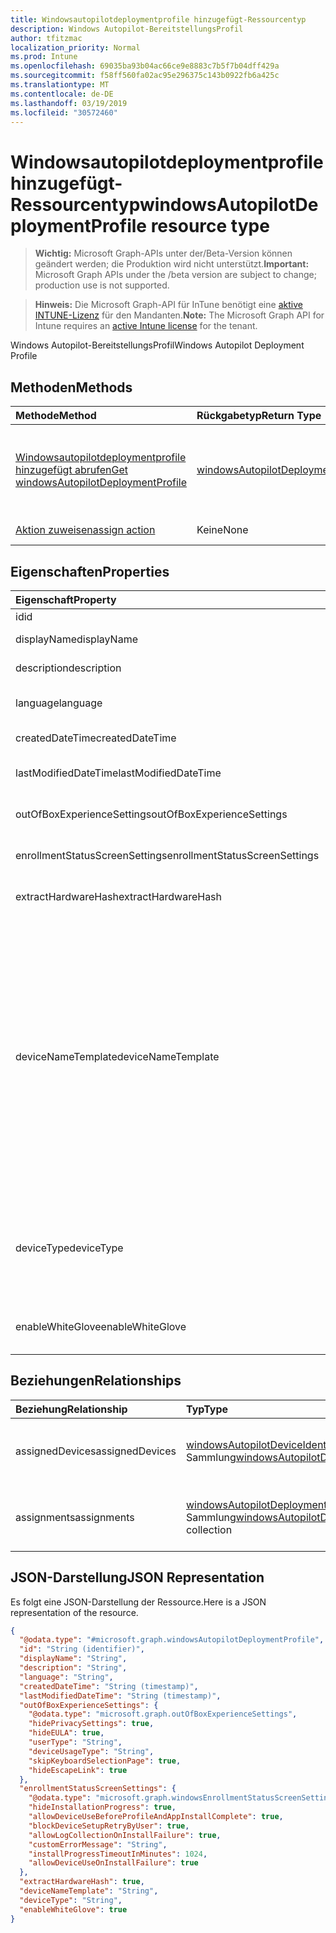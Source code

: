 ```yaml
---
title: Windowsautopilotdeploymentprofile hinzugefügt-Ressourcentyp
description: Windows Autopilot-BereitstellungsProfil
author: tfitzmac
localization_priority: Normal
ms.prod: Intune
ms.openlocfilehash: 69035ba93b04ac66ce9e8883c7b5f7b04dff429a
ms.sourcegitcommit: f58ff560fa02ac95e296375c143b0922fb6a425c
ms.translationtype: MT
ms.contentlocale: de-DE
ms.lasthandoff: 03/19/2019
ms.locfileid: "30572460"
---
```

# <a name="windowsautopilotdeploymentprofile-resource-type"></a><span data-ttu-id="bba43-103">Windowsautopilotdeploymentprofile hinzugefügt-Ressourcentyp</span><span class="sxs-lookup"><span data-stu-id="bba43-103">windowsAutopilotDeploymentProfile resource type</span></span>

> <span data-ttu-id="bba43-104">**Wichtig:** Microsoft Graph-APIs unter der/Beta-Version können geändert werden; die Produktion wird nicht unterstützt.</span><span class="sxs-lookup"><span data-stu-id="bba43-104">**Important:** Microsoft Graph APIs under the /beta version are subject to change; production use is not supported.</span></span>

> <span data-ttu-id="bba43-105">**Hinweis:** Die Microsoft Graph-API für InTune benötigt eine [aktive INTUNE-Lizenz](https://go.microsoft.com/fwlink/?linkid=839381) für den Mandanten.</span><span class="sxs-lookup"><span data-stu-id="bba43-105">**Note:** The Microsoft Graph API for Intune requires an [active Intune license](https://go.microsoft.com/fwlink/?linkid=839381) for the tenant.</span></span>

<span data-ttu-id="bba43-106">Windows Autopilot-BereitstellungsProfil</span><span class="sxs-lookup"><span data-stu-id="bba43-106">Windows Autopilot Deployment Profile</span></span>

## <a name="methods"></a><span data-ttu-id="bba43-107">Methoden</span><span class="sxs-lookup"><span data-stu-id="bba43-107">Methods</span></span>
|<span data-ttu-id="bba43-108">Methode</span><span class="sxs-lookup"><span data-stu-id="bba43-108">Method</span></span>|<span data-ttu-id="bba43-109">Rückgabetyp</span><span class="sxs-lookup"><span data-stu-id="bba43-109">Return Type</span></span>|<span data-ttu-id="bba43-110">Beschreibung</span><span class="sxs-lookup"><span data-stu-id="bba43-110">Description</span></span>|
|:---|:---|:---|
|[<span data-ttu-id="bba43-111">Windowsautopilotdeploymentprofile hinzugefügt abrufen</span><span class="sxs-lookup"><span data-stu-id="bba43-111">Get windowsAutopilotDeploymentProfile</span></span>](../api/intune-enrollment-windowsautopilotdeploymentprofile-get.md)|[<span data-ttu-id="bba43-112">windowsAutopilotDeploymentProfile</span><span class="sxs-lookup"><span data-stu-id="bba43-112">windowsAutopilotDeploymentProfile</span></span>](../resources/intune-enrollment-windowsautopilotdeploymentprofile.md)|<span data-ttu-id="bba43-113">Lesen von Eigenschaften und Beziehungen des [windowsautopilotdeploymentprofile hinzugefügt](../resources/intune-enrollment-windowsautopilotdeploymentprofile.md) -Objekts.</span><span class="sxs-lookup"><span data-stu-id="bba43-113">Read properties and relationships of the [windowsAutopilotDeploymentProfile](../resources/intune-enrollment-windowsautopilotdeploymentprofile.md) object.</span></span>|
|[<span data-ttu-id="bba43-114">Aktion zuweisen</span><span class="sxs-lookup"><span data-stu-id="bba43-114">assign action</span></span>](../api/intune-enrollment-windowsautopilotdeploymentprofile-assign.md)|<span data-ttu-id="bba43-115">Keine</span><span class="sxs-lookup"><span data-stu-id="bba43-115">None</span></span>|<span data-ttu-id="bba43-116">Noch nicht dokumentiert.</span><span class="sxs-lookup"><span data-stu-id="bba43-116">Not yet documented</span></span>|

## <a name="properties"></a><span data-ttu-id="bba43-117">Eigenschaften</span><span class="sxs-lookup"><span data-stu-id="bba43-117">Properties</span></span>
|<span data-ttu-id="bba43-118">Eigenschaft</span><span class="sxs-lookup"><span data-stu-id="bba43-118">Property</span></span>|<span data-ttu-id="bba43-119">Typ</span><span class="sxs-lookup"><span data-stu-id="bba43-119">Type</span></span>|<span data-ttu-id="bba43-120">Beschreibung</span><span class="sxs-lookup"><span data-stu-id="bba43-120">Description</span></span>|
|:---|:---|:---|
|<span data-ttu-id="bba43-121">id</span><span class="sxs-lookup"><span data-stu-id="bba43-121">id</span></span>|<span data-ttu-id="bba43-122">String</span><span class="sxs-lookup"><span data-stu-id="bba43-122">String</span></span>|<span data-ttu-id="bba43-123">Profilschlüssel</span><span class="sxs-lookup"><span data-stu-id="bba43-123">Profile Key</span></span>|
|<span data-ttu-id="bba43-124">displayName</span><span class="sxs-lookup"><span data-stu-id="bba43-124">displayName</span></span>|<span data-ttu-id="bba43-125">Zeichenfolge</span><span class="sxs-lookup"><span data-stu-id="bba43-125">String</span></span>|<span data-ttu-id="bba43-126">Name des Profils</span><span class="sxs-lookup"><span data-stu-id="bba43-126">Name of the profile</span></span>|
|<span data-ttu-id="bba43-127">description</span><span class="sxs-lookup"><span data-stu-id="bba43-127">description</span></span>|<span data-ttu-id="bba43-128">Zeichenfolge</span><span class="sxs-lookup"><span data-stu-id="bba43-128">String</span></span>|<span data-ttu-id="bba43-129">Beschreibung des Profils</span><span class="sxs-lookup"><span data-stu-id="bba43-129">Description of the profile</span></span>|
|<span data-ttu-id="bba43-130">language</span><span class="sxs-lookup"><span data-stu-id="bba43-130">language</span></span>|<span data-ttu-id="bba43-131">String</span><span class="sxs-lookup"><span data-stu-id="bba43-131">String</span></span>|<span data-ttu-id="bba43-132">Auf dem Gerät konfigurierte Sprache</span><span class="sxs-lookup"><span data-stu-id="bba43-132">Language configured on the device</span></span>|
|<span data-ttu-id="bba43-133">createdDateTime</span><span class="sxs-lookup"><span data-stu-id="bba43-133">createdDateTime</span></span>|<span data-ttu-id="bba43-134">DateTimeOffset</span><span class="sxs-lookup"><span data-stu-id="bba43-134">DateTimeOffset</span></span>|<span data-ttu-id="bba43-135">Erstellungszeit für profile</span><span class="sxs-lookup"><span data-stu-id="bba43-135">Profile creation time</span></span>|
|<span data-ttu-id="bba43-136">lastModifiedDateTime</span><span class="sxs-lookup"><span data-stu-id="bba43-136">lastModifiedDateTime</span></span>|<span data-ttu-id="bba43-137">DateTimeOffset</span><span class="sxs-lookup"><span data-stu-id="bba43-137">DateTimeOffset</span></span>|<span data-ttu-id="bba43-138">Zeitpunkt der letzten Änderung des Profils</span><span class="sxs-lookup"><span data-stu-id="bba43-138">Profile last modified time</span></span>|
|<span data-ttu-id="bba43-139">outOfBoxExperienceSettings</span><span class="sxs-lookup"><span data-stu-id="bba43-139">outOfBoxExperienceSettings</span></span>|[<span data-ttu-id="bba43-140">outOfBoxExperienceSettings</span><span class="sxs-lookup"><span data-stu-id="bba43-140">outOfBoxExperienceSettings</span></span>](../resources/intune-enrollment-outofboxexperiencesettings.md)|<span data-ttu-id="bba43-141">Einstellung für die Out-of-Box-Erfahrung</span><span class="sxs-lookup"><span data-stu-id="bba43-141">Out of box experience setting</span></span>|
|<span data-ttu-id="bba43-142">enrollmentStatusScreenSettings</span><span class="sxs-lookup"><span data-stu-id="bba43-142">enrollmentStatusScreenSettings</span></span>|[<span data-ttu-id="bba43-143">windowsEnrollmentStatusScreenSettings</span><span class="sxs-lookup"><span data-stu-id="bba43-143">windowsEnrollmentStatusScreenSettings</span></span>](../resources/intune-enrollment-windowsenrollmentstatusscreensettings.md)|<span data-ttu-id="bba43-144">Einstellung für den Registrierungsstatus</span><span class="sxs-lookup"><span data-stu-id="bba43-144">Enrollment status screen setting</span></span>|
|<span data-ttu-id="bba43-145">extractHardwareHash</span><span class="sxs-lookup"><span data-stu-id="bba43-145">extractHardwareHash</span></span>|<span data-ttu-id="bba43-146">Boolesch</span><span class="sxs-lookup"><span data-stu-id="bba43-146">Boolean</span></span>|<span data-ttu-id="bba43-147">HardwareHash-Extraktion für das Profil</span><span class="sxs-lookup"><span data-stu-id="bba43-147">HardwareHash Extraction for the profile</span></span>|
|<span data-ttu-id="bba43-148">deviceNameTemplate</span><span class="sxs-lookup"><span data-stu-id="bba43-148">deviceNameTemplate</span></span>|<span data-ttu-id="bba43-149">Zeichenfolge</span><span class="sxs-lookup"><span data-stu-id="bba43-149">String</span></span>|<span data-ttu-id="bba43-150">Die Vorlage, die zum Benennen des autoPilot-Geräts verwendet wird.</span><span class="sxs-lookup"><span data-stu-id="bba43-150">The template used to name the AutoPilot Device.</span></span> <span data-ttu-id="bba43-151">Dabei kann es sich um einen benutzerdefinierten Text handeln, der entweder die Seriennummer des Geräts oder eine zufällig generierte Zahl enthalten kann.</span><span class="sxs-lookup"><span data-stu-id="bba43-151">This can be a custom text and can also contain either the serial number of the device, or a randomly generated number.</span></span> <span data-ttu-id="bba43-152">Die Gesamtlänge des von der Vorlage generierten Texts darf nicht mehr als 15 Zeichen betragen.</span><span class="sxs-lookup"><span data-stu-id="bba43-152">The total length of the text generated by the template can be no more than 15 characters.</span></span>|
|<span data-ttu-id="bba43-153">deviceType</span><span class="sxs-lookup"><span data-stu-id="bba43-153">deviceType</span></span>|[<span data-ttu-id="bba43-154">windowsAutopilotDeviceType</span><span class="sxs-lookup"><span data-stu-id="bba43-154">windowsAutopilotDeviceType</span></span>](../resources/intune-enrollment-windowsautopilotdevicetype.md)|<span data-ttu-id="bba43-155">Der autoPilot-Gerätetyp, auf den dieses Profil angewendet werden kann.</span><span class="sxs-lookup"><span data-stu-id="bba43-155">The AutoPilot device type that this profile is applicable to.</span></span> <span data-ttu-id="bba43-156">Mögliche Werte sind: `windowsPc` und `surfaceHub2`.</span><span class="sxs-lookup"><span data-stu-id="bba43-156">Possible values are: `windowsPc`, `surfaceHub2`.</span></span>|
|<span data-ttu-id="bba43-157">enableWhiteGlove</span><span class="sxs-lookup"><span data-stu-id="bba43-157">enableWhiteGlove</span></span>|<span data-ttu-id="bba43-158">Boolesch</span><span class="sxs-lookup"><span data-stu-id="bba43-158">Boolean</span></span>|<span data-ttu-id="bba43-159">Aktivieren Sie den weißen Handschuh Autopilot für das Profil.</span><span class="sxs-lookup"><span data-stu-id="bba43-159">Enable Autopilot White Glove for the profile.</span></span>|

## <a name="relationships"></a><span data-ttu-id="bba43-160">Beziehungen</span><span class="sxs-lookup"><span data-stu-id="bba43-160">Relationships</span></span>
|<span data-ttu-id="bba43-161">Beziehung</span><span class="sxs-lookup"><span data-stu-id="bba43-161">Relationship</span></span>|<span data-ttu-id="bba43-162">Typ</span><span class="sxs-lookup"><span data-stu-id="bba43-162">Type</span></span>|<span data-ttu-id="bba43-163">Beschreibung</span><span class="sxs-lookup"><span data-stu-id="bba43-163">Description</span></span>|
|:---|:---|:---|
|<span data-ttu-id="bba43-164">assignedDevices</span><span class="sxs-lookup"><span data-stu-id="bba43-164">assignedDevices</span></span>|<span data-ttu-id="bba43-165">[windowsAutopilotDeviceIdentity](../resources/intune-enrollment-windowsautopilotdeviceidentity.md) -Sammlung</span><span class="sxs-lookup"><span data-stu-id="bba43-165">[windowsAutopilotDeviceIdentity](../resources/intune-enrollment-windowsautopilotdeviceidentity.md) collection</span></span>|<span data-ttu-id="bba43-166">Die Liste der zugewiesenen Geräte für das Profil.</span><span class="sxs-lookup"><span data-stu-id="bba43-166">The list of assigned devices for the profile.</span></span>|
|<span data-ttu-id="bba43-167">assignments</span><span class="sxs-lookup"><span data-stu-id="bba43-167">assignments</span></span>|<span data-ttu-id="bba43-168">[windowsAutopilotDeploymentProfileAssignment](../resources/intune-enrollment-windowsautopilotdeploymentprofileassignment.md) -Sammlung</span><span class="sxs-lookup"><span data-stu-id="bba43-168">[windowsAutopilotDeploymentProfileAssignment](../resources/intune-enrollment-windowsautopilotdeploymentprofileassignment.md) collection</span></span>|<span data-ttu-id="bba43-169">Die Liste der Gruppenzuweisungen für das Profil.</span><span class="sxs-lookup"><span data-stu-id="bba43-169">The list of group assignments for the profile.</span></span>|

## <a name="json-representation"></a><span data-ttu-id="bba43-170">JSON-Darstellung</span><span class="sxs-lookup"><span data-stu-id="bba43-170">JSON Representation</span></span>
<span data-ttu-id="bba43-171">Es folgt eine JSON-Darstellung der Ressource.</span><span class="sxs-lookup"><span data-stu-id="bba43-171">Here is a JSON representation of the resource.</span></span>
<!-- {
  "blockType": "resource",
  "keyProperty": "id",
  "@odata.type": "microsoft.graph.windowsAutopilotDeploymentProfile"
}
-->
``` json
{
  "@odata.type": "#microsoft.graph.windowsAutopilotDeploymentProfile",
  "id": "String (identifier)",
  "displayName": "String",
  "description": "String",
  "language": "String",
  "createdDateTime": "String (timestamp)",
  "lastModifiedDateTime": "String (timestamp)",
  "outOfBoxExperienceSettings": {
    "@odata.type": "microsoft.graph.outOfBoxExperienceSettings",
    "hidePrivacySettings": true,
    "hideEULA": true,
    "userType": "String",
    "deviceUsageType": "String",
    "skipKeyboardSelectionPage": true,
    "hideEscapeLink": true
  },
  "enrollmentStatusScreenSettings": {
    "@odata.type": "microsoft.graph.windowsEnrollmentStatusScreenSettings",
    "hideInstallationProgress": true,
    "allowDeviceUseBeforeProfileAndAppInstallComplete": true,
    "blockDeviceSetupRetryByUser": true,
    "allowLogCollectionOnInstallFailure": true,
    "customErrorMessage": "String",
    "installProgressTimeoutInMinutes": 1024,
    "allowDeviceUseOnInstallFailure": true
  },
  "extractHardwareHash": true,
  "deviceNameTemplate": "String",
  "deviceType": "String",
  "enableWhiteGlove": true
}
```




